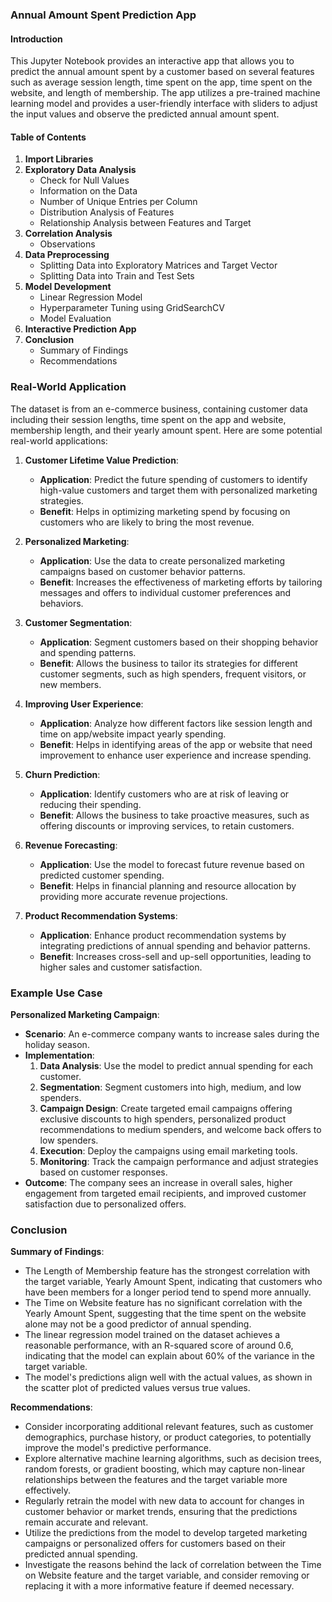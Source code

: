 ### Annual Amount Spent Prediction App

#### Introduction
This Jupyter Notebook provides an interactive app that allows you to predict the annual amount spent by a customer based on several features such as average session length, time spent on the app, time spent on the website, and length of membership. The app utilizes a pre-trained machine learning model and provides a user-friendly interface with sliders to adjust the input values and observe the predicted annual amount spent.

#### Table of Contents
1. **Import Libraries**
2. **Exploratory Data Analysis**
   - Check for Null Values
   - Information on the Data
   - Number of Unique Entries per Column
   - Distribution Analysis of Features
   - Relationship Analysis between Features and Target
3. **Correlation Analysis**
   - Observations
4. **Data Preprocessing**
   - Splitting Data into Exploratory Matrices and Target Vector
   - Splitting Data into Train and Test Sets
5. **Model Development**
   - Linear Regression Model
   - Hyperparameter Tuning using GridSearchCV
   - Model Evaluation
6. **Interactive Prediction App**
7. **Conclusion**
   - Summary of Findings
   - Recommendations

### Real-World Application
The dataset is from an e-commerce business, containing customer data including their session lengths, time spent on the app and website, membership length, and their yearly amount spent. Here are some potential real-world applications:

1. **Customer Lifetime Value Prediction**:
   - **Application**: Predict the future spending of customers to identify high-value customers and target them with personalized marketing strategies.
   - **Benefit**: Helps in optimizing marketing spend by focusing on customers who are likely to bring the most revenue.

2. **Personalized Marketing**:
   - **Application**: Use the data to create personalized marketing campaigns based on customer behavior patterns.
   - **Benefit**: Increases the effectiveness of marketing efforts by tailoring messages and offers to individual customer preferences and behaviors.

3. **Customer Segmentation**:
   - **Application**: Segment customers based on their shopping behavior and spending patterns.
   - **Benefit**: Allows the business to tailor its strategies for different customer segments, such as high spenders, frequent visitors, or new members.

4. **Improving User Experience**:
   - **Application**: Analyze how different factors like session length and time on app/website impact yearly spending.
   - **Benefit**: Helps in identifying areas of the app or website that need improvement to enhance user experience and increase spending.

5. **Churn Prediction**:
   - **Application**: Identify customers who are at risk of leaving or reducing their spending.
   - **Benefit**: Allows the business to take proactive measures, such as offering discounts or improving services, to retain customers.

6. **Revenue Forecasting**:
   - **Application**: Use the model to forecast future revenue based on predicted customer spending.
   - **Benefit**: Helps in financial planning and resource allocation by providing more accurate revenue projections.

7. **Product Recommendation Systems**:
   - **Application**: Enhance product recommendation systems by integrating predictions of annual spending and behavior patterns.
   - **Benefit**: Increases cross-sell and up-sell opportunities, leading to higher sales and customer satisfaction.

### Example Use Case

**Personalized Marketing Campaign**:
- **Scenario**: An e-commerce company wants to increase sales during the holiday season.
- **Implementation**:
  1. **Data Analysis**: Use the model to predict annual spending for each customer.
  2. **Segmentation**: Segment customers into high, medium, and low spenders.
  3. **Campaign Design**: Create targeted email campaigns offering exclusive discounts to high spenders, personalized product recommendations to medium spenders, and welcome back offers to low spenders.
  4. **Execution**: Deploy the campaigns using email marketing tools.
  5. **Monitoring**: Track the campaign performance and adjust strategies based on customer responses.
- **Outcome**: The company sees an increase in overall sales, higher engagement from targeted email recipients, and improved customer satisfaction due to personalized offers.

### Conclusion

**Summary of Findings**:
- The Length of Membership feature has the strongest correlation with the target variable, Yearly Amount Spent, indicating that customers who have been members for a longer period tend to spend more annually.
- The Time on Website feature has no significant correlation with the Yearly Amount Spent, suggesting that the time spent on the website alone may not be a good predictor of annual spending.
- The linear regression model trained on the dataset achieves a reasonable performance, with an R-squared score of around 0.6, indicating that the model can explain about 60% of the variance in the target variable.
- The model's predictions align well with the actual values, as shown in the scatter plot of predicted values versus true values.

**Recommendations**:
- Consider incorporating additional relevant features, such as customer demographics, purchase history, or product categories, to potentially improve the model's predictive performance.
- Explore alternative machine learning algorithms, such as decision trees, random forests, or gradient boosting, which may capture non-linear relationships between the features and the target variable more effectively.
- Regularly retrain the model with new data to account for changes in customer behavior or market trends, ensuring that the predictions remain accurate and relevant.
- Utilize the predictions from the model to develop targeted marketing campaigns or personalized offers for customers based on their predicted annual spending.
- Investigate the reasons behind the lack of correlation between the Time on Website feature and the target variable, and consider removing or replacing it with a more informative feature if deemed necessary.

